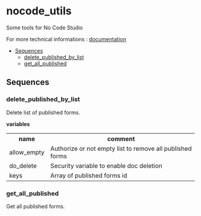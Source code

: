 


# nocode_utils

Some tools for No Code Studio


For more technical informations : [documentation](./project.md)

- [Sequences](#sequences)
    - [delete_published_by_list](#delete_published_by_list)
    - [get_all_published](#get_all_published)


## Sequences

### delete_published_by_list

Delete list of published forms.

**variables**

<table>
<tr>
<th>name</th><th>comment</th>
</tr>
<tr>
<td>allow_empty</td><td>Authorize or not empty list to remove all published forms</td>
</tr>
<tr>
<td>do_delete</td><td>Security variable to enable doc deletion</td>
</tr>
<tr>
<td>keys</td><td>Array of published forms id</td>
</tr>
</table>

### get_all_published

Get all published forms.



